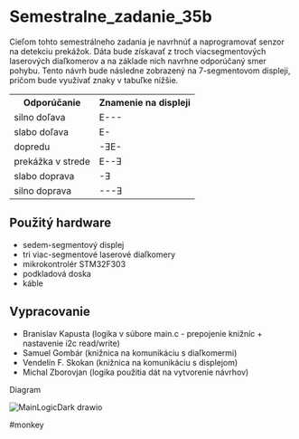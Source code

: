 # Semestralne_zadanie_35b

Cieľom tohto semestrálneho zadania je navrhnúť a naprogramovať senzor na detekciu prekážok. Dáta bude získavať z troch viacsegmentových laserových diaľkomerov a na základe nich navrhne odporúčaný smer pohybu. 
Tento návrh bude následne zobrazený na 7-segmentovom displeji, pričom bude využívať znaky v tabuľke nižšie.  

<div align="center">
	<table>
	  <tr> <th>Odporúčanie</th> <th>Znamenie na displeji</th> </tr>
	  <tr> <td>silno doľava</td> <td>E---</td>  </tr> 
	  <tr>  <td>slabo doľava</td> <td>E-</td> </tr>
	  <tr> <td>dopredu</td> <td>-ƎE-</td> </tr>
	  <tr> <td>prekážka v strede</td> <td>E--Ǝ</td> </tr>
	  <tr> <td>slabo doprava</td> <td>-Ǝ</td> </tr>
	  <tr> <td>silno doprava</td> <td>---Ǝ</td>  </tr>
	</table>
</div>

## Použitý hardware
- sedem-segmentový displej
- tri viac-segmentové laserové diaľkomery
- mikrokontrolér STM32F303
- podkladová doska
- káble


## Vypracovanie
- Branislav Kapusta (logika v súbore main.c - prepojenie knižníc + nastavenie i2c read/write)
- Samuel Gombár (knižnica na komunikáciu s diaľkomermi)
- Vendelín F. Skokan (knižnica na komunikáciu s displejom)
- Michal Zborovjan (logika použitia dát na vytvorenie návrhov)

Diagram

![MainLogicDark drawio](https://github.com/user-attachments/assets/f496a882-7c29-4737-a0ac-92defd839e72)


#monkey
